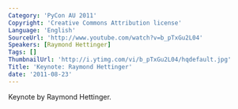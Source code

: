```yaml
---
Category: 'PyCon AU 2011'
Copyright: 'Creative Commons Attribution license'
Language: 'English'
SourceUrl: 'http://www.youtube.com/watch?v=b_pTxGu2L04'
Speakers: [Raymond Hettinger]
Tags: []
ThumbnailUrl: 'http://i.ytimg.com/vi/b_pTxGu2L04/hqdefault.jpg'
Title: 'Keynote: Raymond Hettinger'
date: '2011-08-23'
---
```

Keynote by Raymond Hettinger.
